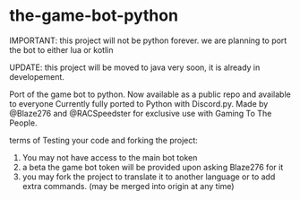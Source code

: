 # the-game-bot-python

IMPORTANT: this project will not be python forever. we are planning to port the bot to either lua or kotlin

UPDATE: this project will be moved to java very soon, it is already in developement.

Port of the game bot to python.
Now available as a public repo and available to everyone
Currently fully ported to Python with Discord.py.
Made by @Blaze276 and @RACSpeedster for exclusive use with Gaming To The People.

terms of Testing your code and forking the project:
1. You may not have access to the main bot token
2. a beta the game bot token will be provided upon asking Blaze276 for it
3. you may fork the project to translate it to another language or to add extra commands. (may be merged into origin at any time)
